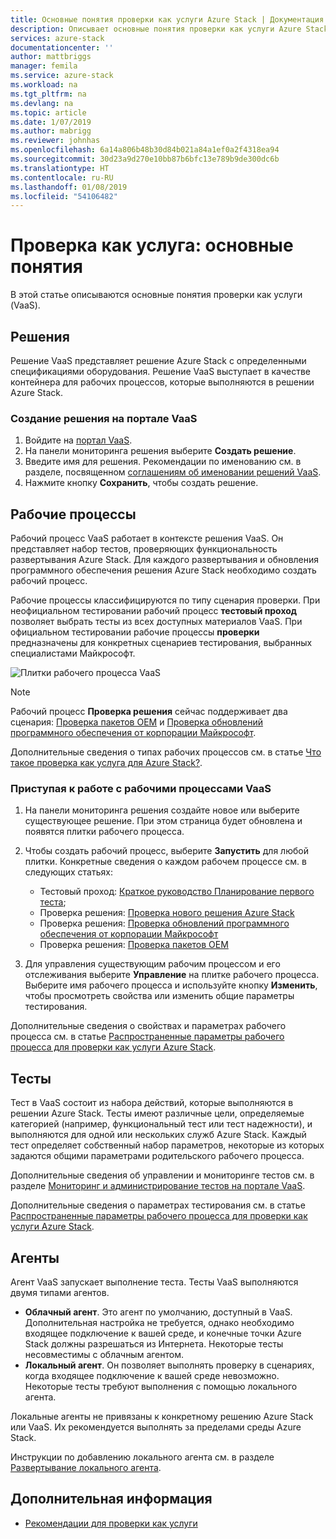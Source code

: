 ```yaml
---
title: Основные понятия проверки как услуги Azure Stack | Документация Майкрософт
description: Описывает основные понятия проверки как услуги Azure Stack.
services: azure-stack
documentationcenter: ''
author: mattbriggs
manager: femila
ms.service: azure-stack
ms.workload: na
ms.tgt_pltfrm: na
ms.devlang: na
ms.topic: article
ms.date: 1/07/2019
ms.author: mabrigg
ms.reviewer: johnhas
ms.openlocfilehash: 6a14a806b48b30d84b021a84a1ef0a2f4318ea94
ms.sourcegitcommit: 30d23a9d270e10bb87b6bfc13e789b9de300dc6b
ms.translationtype: HT
ms.contentlocale: ru-RU
ms.lasthandoff: 01/08/2019
ms.locfileid: "54106482"
---
```

# <a name="validation-as-a-service-key-concepts"></a>Проверка как услуга: основные понятия

В этой статье описываются основные понятия проверки как услуги (VaaS).

## <a name="solutions"></a>Решения

Решение VaaS представляет решение Azure Stack с определенными спецификациями оборудования. Решение VaaS выступает в качестве контейнера для рабочих процессов, которые выполняются в решении Azure Stack.

### <a name="create-a-solution-in-the-vaas-portal"></a>Создание решения на портале VaaS

1. Войдите на [портал VaaS](https://azurestackvalidation.com).
2. На панели мониторинга решения выберите **Создать решение**.
3. Введите имя для решения. Рекомендации по именованию см. в разделе, посвященном [соглашениям об именовании решений VaaS](azure-stack-vaas-best-practice.md#naming-convention-for-vaas-solutions).
4. Нажмите кнопку **Сохранить**, чтобы создать решение.

## <a name="workflows"></a>Рабочие процессы

Рабочий процесс VaaS работает в контексте решения VaaS. Он представляет набор тестов, проверяющих функциональность развертывания Azure Stack. Для каждого развертывания и обновления программного обеспечения решения Azure Stack необходимо создать рабочий процесс.

Рабочие процессы классифицируются по типу сценария проверки. При неофициальном тестировании рабочий процесс **тестовый проход** позволяет выбрать тесты из всех доступных материалов VaaS. При официальном тестировании рабочие процессы **проверки** предназначены для конкретных сценариев тестирования, выбранных специалистами Майкрософт.

![Плитки рабочего процесса VaaS](media/tile_all-workflows.png)

> [!NOTE]
> Рабочий процесс **Проверка решения** сейчас поддерживает два сценария: [Проверка пакетов OEM](azure-stack-vaas-validate-oem-package.md) и [Проверка обновлений программного обеспечения от корпорации Майкрософт](azure-stack-vaas-validate-microsoft-updates.md).

Дополнительные сведения о типах рабочих процессов см. в статье [Что такое проверка как услуга для Azure Stack?](azure-stack-vaas-overview.md).

### <a name="getting-started-with-vaas-workflows"></a>Приступая к работе с рабочими процессами VaaS

1. На панели мониторинга решения создайте новое или выберите существующее решение. При этом страница будет обновлена и появятся плитки рабочего процесса.
2. Чтобы создать рабочий процесс, выберите **Запустить** для любой плитки. Конкретные сведения о каждом рабочем процессе см. в следующих статьях:
    - Тестовый проход: [Краткое руководство Планирование первого теста](azure-stack-vaas-schedule-test-pass.md);
    - Проверка решения: [Проверка нового решения Azure Stack](azure-stack-vaas-validate-solution-new.md)
    - Проверка решения: [Проверка обновлений программного обеспечения от корпорации Майкрософт](azure-stack-vaas-validate-microsoft-updates.md)
    - Проверка решения: [Проверка пакетов OEM](azure-stack-vaas-validate-oem-package.md)

3. Для управления существующим рабочим процессом и его отслеживания выберите **Управление** на плитке рабочего процесса. Выберите имя рабочего процесса и используйте кнопку **Изменить**, чтобы просмотреть свойства или изменить общие параметры тестирования.

Дополнительные сведения о свойствах и параметрах рабочего процесса см. в статье [Распространенные параметры рабочего процесса для проверки как услуги Azure Stack](azure-stack-vaas-parameters.md).

## <a name="tests"></a>Тесты

Тест в VaaS состоит из набора действий, которые выполняются в решении Azure Stack. Тесты имеют различные цели, определяемые категорией (например, функциональный тест или тест надежности), и выполняются для одной или нескольких служб Azure Stack. Каждый тест определяет собственный набор параметров, некоторые из которых задаются общими параметрами родительского рабочего процесса.

Дополнительные сведения об управлении и мониторинге тестов см. в разделе [Мониторинг и администрирование тестов на портале VaaS](azure-stack-vaas-monitor-test.md).

Дополнительные сведения о параметрах тестирования см. в статье [Распространенные параметры рабочего процесса для проверки как услуги Azure Stack](azure-stack-vaas-parameters.md).

## <a name="agents"></a>Агенты

Агент VaaS запускает выполнение теста. Тесты VaaS выполняются двумя типами агентов.

- **Облачный агент**. Это агент по умолчанию, доступный в VaaS. Дополнительная настройка не требуется, однако необходимо входящее подключение к вашей среде, и конечные точки Azure Stack должны разрешаться из Интернета. Некоторые тесты несовместимы с облачным агентом.
- **Локальный агент**. Он позволяет выполнять проверку в сценариях, когда входящее подключение к вашей среде невозможно. Некоторые тесты требуют выполнения с помощью локального агента.

Локальные агенты не привязаны к конкретному решению Azure Stack или VaaS. Их рекомендуется выполнять за пределами среды Azure Stack.

Инструкции по добавлению локального агента см. в разделе [Развертывание локального агента](azure-stack-vaas-local-agent.md).

## <a name="next-steps"></a>Дополнительная информация

- [Рекомендации для проверки как услуги](azure-stack-vaas-best-practice.md)
